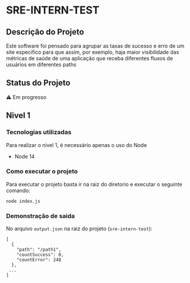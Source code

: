# SRE-INTERN-TEST

## Descrição do Projeto

Este software foi pensado para agrupar as taxas de sucesso e erro de um site especifico para que assim, por exemplo, haja maior visibilidade das métricas de saúde de uma aplicação que receba diferentes fluxos de usuários em diferentes paths

## Status do Projeto
:warning: Em progresso

## Nivel 1

### Tecnologias utilizadas 
Para realizar o nivel 1, é necessário apenas o uso do Node
  - Node 14

### Como executar o projeto
Para executar o projeto basta ir na raiz do diretorio e executar o seguinte comando:

```
node index.js
```

### Demonstração de saida
No arquivo `output.json` na raiz do projeto (`sre-intern-test`):
```
[
  {
    "path": "/path1",
    "countSuccess": 0,
    "countError": 248
  },
 ...
]
```
